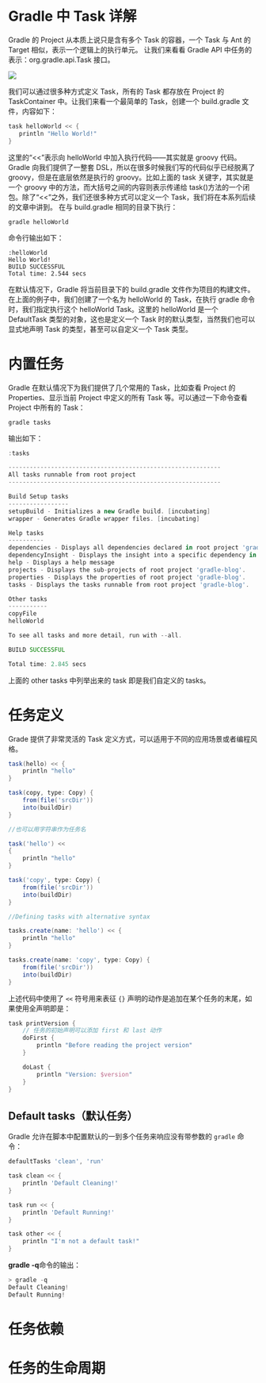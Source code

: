 # Gradle 中 Task 详解

Gradle 的 Project 从本质上说只是含有多个 Task 的容器，一个 Task 与 Ant 的 Target 相似，表示一个逻辑上的执行单元。
让我们来看看 Gradle API 中任务的表示：org.gradle.api.Task 接口。

![](https://lippiouyang.gitbooks.io/gradle-in-action-cn/content/images/dag25.png)

我们可以通过很多种方式定义 Task，所有的 Task 都存放在 Project 的 TaskContainer 中。让我们来看一个最简单的 Task，创建一个 build.gradle 文件，内容如下：

```groovy
task helloWorld << {
   println "Hello World!"
}
```

这里的“<<”表示向 helloWorld 中加入执行代码——其实就是 groovy 代码。Gradle 向我们提供了一整套 DSL，所以在很多时候我们写的代码似乎已经脱离了 groovy，但是在底层依然是执行的 groovy。比如上面的 task 关键字，其实就是一个 groovy 中的方法，而大括号之间的内容则表示传递给 task()方法的一个闭包。除了“<<”之外，我们还很多种方式可以定义一个 Task，我们将在本系列后续的文章中讲到。
在与 build.gradle 相同的目录下执行：

```
gradle helloWorld
```

命令行输出如下：

```
:helloWorld
Hello World!
BUILD SUCCESSFUL
Total time: 2.544 secs
```

在默认情况下，Gradle 将当前目录下的 build.gradle 文件作为项目的构建文件。在上面的例子中，我们创建了一个名为 helloWorld 的 Task，在执行 gradle 命令时，我们指定执行这个 helloWorld Task。这里的 helloWorld 是一个 DefaultTask 类型的对象，这也是定义一个 Task 时的默认类型，当然我们也可以显式地声明 Task 的类型，甚至可以自定义一个 Task 类型。

# 内置任务

Gradle 在默认情况下为我们提供了几个常用的 Task，比如查看 Project 的 Properties、显示当前 Project 中定义的所有 Task 等。可以通过一下命令查看 Project 中所有的 Task：

```
gradle tasks
```

输出如下：

```groovy
:tasks

------------------------------------------------------------
All tasks runnable from root project
------------------------------------------------------------

Build Setup tasks
-----------------
setupBuild - Initializes a new Gradle build. [incubating]
wrapper - Generates Gradle wrapper files. [incubating]

Help tasks
----------
dependencies - Displays all dependencies declared in root project 'gradle-blog'.
dependencyInsight - Displays the insight into a specific dependency in root project 'gradle-blog'.
help - Displays a help message
projects - Displays the sub-projects of root project 'gradle-blog'.
properties - Displays the properties of root project 'gradle-blog'.
tasks - Displays the tasks runnable from root project 'gradle-blog'.

Other tasks
-----------
copyFile
helloWorld

To see all tasks and more detail, run with --all.

BUILD SUCCESSFUL

Total time: 2.845 secs
```

上面的 other tasks 中列举出来的 task 即是我们自定义的 tasks。

# 任务定义

Grade 提供了非常灵活的 Task 定义方式，可以适用于不同的应用场景或者编程风格。

```groovy
task(hello) << {
    println "hello"
}

task(copy, type: Copy) {
    from(file('srcDir'))
    into(buildDir)
}

//也可以用字符串作为任务名

task('hello') <<
{
    println "hello"
}

task('copy', type: Copy) {
    from(file('srcDir'))
    into(buildDir)
}

//Defining tasks with alternative syntax

tasks.create(name: 'hello') << {
    println "hello"
}

tasks.create(name: 'copy', type: Copy) {
    from(file('srcDir'))
    into(buildDir)
}
```

上述代码中使用了 `<<` 符号用来表征 `{}` 声明的动作是追加在某个任务的末尾，如果使用全声明即是：

```groovy
task printVersion {
    // 任务的初始声明可以添加 first 和 last 动作
    doFirst {
        println "Before reading the project version"
    }

    doLast {
        println "Version: $version"
    }
}
```

## Default tasks（默认任务）

Gradle 允许在脚本中配置默认的一到多个任务来响应没有带参数的 `gradle` 命令：

```groovy
defaultTasks 'clean', 'run'

task clean << {
    println 'Default Cleaning!'
}

task run << {
    println 'Default Running!'
}

task other << {
    println "I'm not a default task!"
}
```

**gradle -q**命令的输出：

```groovy
> gradle -q
Default Cleaning!
Default Running!
```

# 任务依赖

# 任务的生命周期
